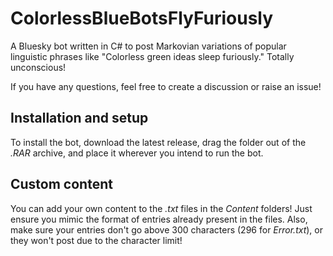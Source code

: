 # ColorlessBlueBotsFlyFuriously
A Bluesky bot written in C# to post Markovian variations of popular linguistic phrases like "Colorless green ideas sleep furiously." Totally unconscious!

If you have any questions, feel free to create a discussion or raise an issue!

## Installation and setup
To install the bot, download the latest release, drag the folder out of the *.RAR* archive, and place it wherever you intend to run the bot.

## Custom content
You can add your own content to the *.txt* files in the *Content* folders! Just ensure you mimic the format of entries already present in the files. Also, make sure your entries don't go above 300 characters (296 for *Error.txt*), or they won't post due to the character limit!
